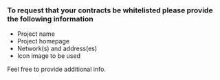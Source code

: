 ### To request that your contracts be whitelisted please provide the following information
- Project name
- Project homepage
- Network(s) and address(es)
- Icon image to be used

Feel free to provide additional info.

